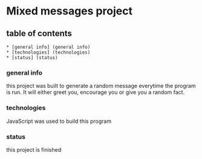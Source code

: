 # Mixed messages project

## table of contents
    * [general info] (general info)
    * [technologies] (technologies)
    * [status] (status)

### general info
this project was built to generate a random message everytime the program is run. 
It will either greet you, encourage you or give you a random fact.

### technologies
JavaScript was used to build this program

### status
this project is finished